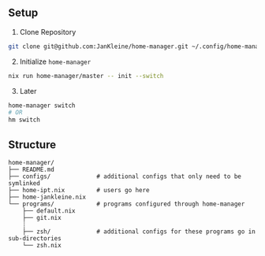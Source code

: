 ## Setup

1. Clone Repository

```sh
git clone git@github.com:JanKleine/home-manager.git ~/.config/home-manager
```

2. Initialize `home-manager`

```sh
nix run home-manager/master -- init --switch
```

3. Later

```sh
home-manager switch
# OR
hm switch
```

## Structure

```text
home-manager/
├── README.md
├── configs/             # additional configs that only need to be symlinked
├── home-ipt.nix         # users go here
├── home-jankleine.nix
└── programs/            # programs configured through home-manager
    ├── default.nix
    ├── git.nix
    ┊
    ├── zsh/             # additional configs for these programs go in sub-directories
    └── zsh.nix
```

